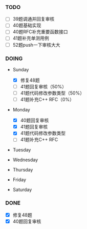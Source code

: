 ### TODO
- [ ] 39题调通并回复审核
- [ ] 40题基础实现
- [ ] 40题RFC补充重要函数接口
- [ ] 41题补充单测用例
- [ ] 52题push一下审核大大

### DOING
- Sunday
  - [x] 修复48题
  - [ ] 41题回复审核（50%）
  - [ ] 41题代码修改参数类型（50%）
  - [ ] 41题补充C++ RFC（0%）
- Monday
  - [x] 40题回复审核
  - [x] 41题回复审核
  - [x] 41题代码修改参数类型
  - [ ] 41题补充C++ RFC
- Tuesday

- Wednesday

- Thursday

- Friday

- Saturday

### DONE
- [x] 修复48题
- [x] 40题回复审核
